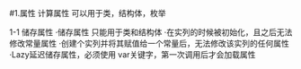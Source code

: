#1.属性
	计算属性  可以用于类，结构体，枚举

1-1 储存属性
	    ·储存属性  只能用于类和结构体
		·在实列的时候被初始化，且之后无法修改常量属性
    	·创建个实列并将其赋值给一个常量后，无法修改该实列的任何属性
    	·Lazy延迟储存属性，必须使用 var关键字，第一次调用后才会加载属性


